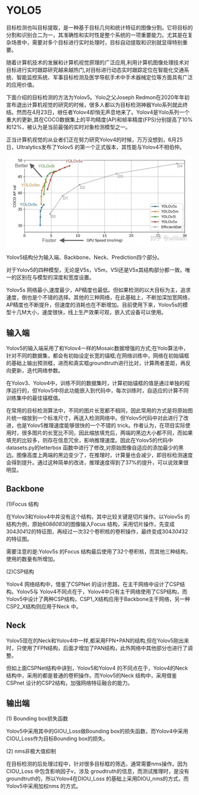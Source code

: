# YOLO5

目标检测也叫目标提取，是一种基于目标几何和统计特征的图像分割。它将目标的分割和识别合二为一，其准确性和实时性是整个系统的一项重要能力。尤其是在复杂场景中，需要对多个目标进行实时处理时，目标自动提取和识别就显得特别重要。

随着计算机技术的发展和计算机视觉原理的广泛应用,利用计算机图像处理技术对目标进行实时跟踪研究越来越热门,对目标进行动态实时跟踪定位在智能化交通系统、智能监控系统、军事目标检测及医学导航手术中手术器械定位等方面具有广泛的应用价值。

下面介绍的目标检测的方法为Yolov5。Yolo之父Joseph Redmon在2020年年初宣布退出计算机视觉的研究的时候，很多人都以为目标检测神器Yolo系列就此终结。然而在4月23日，继任者Yolov4却悄无声息地来了。Yolov4是Yolo系列一个重大的更新,其在COCO数据集上的平均精度(AP)和帧率精度(FPS)分别提高了10%和12%，被认为是当前最强的实时对象检测模型之一。

正当计算机视觉的从业者们正在努力研究Yolov4的时候，万万没想到，6月25日，Ultralytics发布了Yolov5 的第一个正式版本，其性能与Yolov4不相伯仲。



<img src="images\yolo.png" style="zoom:80%;" />

Yolov5结构分为输入端、Backbone、Neck、Prediction四个部分。

对于Yolov5的四种模型，无论是V5s，V5m，V5l还是V5x其结构部分都一致。唯一的区别在与模型的深度和宽度设置。

Yolov5s 网络最小,速度最少，AP精度也最低。但如果检测的以大目标为主，追求速度，倒也是个不错的选择。其他的三种网络，在此基础上，不断加深加宽网络，AP精度也不断提升，但速度的消耗也在不断增加。目前使用下来，Yolov5s的模型十几M大小，速度很快，线上生产效果可观，嵌入式设备可以使用。

 

## 输入端

Yolov5的输入端采用了和Yolov4一样的Mosaic数据增强的方式;在Yolo算法中，针对不同的数据集，都会有初始设定长宽的锚框;在网络训练中，网络在初始锚框的基础上输出预测框，进而和真实框groundtruth进行比对，计算两者差距，再反向更新，迭代网络参数。

在Yolov3、Yolov4中，训练不同的数据集时，计算初始锚框的值是通过单独的程序运行的，但Yolov5中将此功能嵌入到代码中，每次训练时，自适应的计算不同训练集中的最佳锚框值。

在常用的目标检测算法中，不同的图片长宽都不相同，因此常用的方式是将原始图片统一缩放到一个标准尺寸，再送入检测网络中。但Yolov5代码中对此进行了改进，也是Yolov5推理速度能够很快的一个不错的 trick。作者认为，在项目实际使用时，很多图片的长宽比不同，因此缩放填充后，两端的黑边大小都不同，而如果填充的比较多，则存在信息冗余，影响推理速度。因此在Yolov5的代码中datasets.py的letterbox 函数中进行了修改,对原始图像自适应的添加最少的黑边。图像高度上两端的黑边变少了，在推理时，计算量也会减少，即目标检测速度会得到提升。通过这种简单的改进，推理速度得到了37%的提升，可以说效果很明显。

 

## Backbone

(1)Focus 结构

在Yolov3和Yolov4中并没有这个结构，其中比较关键是切片操作。以Yolov5s 的结构为例，原始608*608*3的图像输入Focus 结构，采用切片操作，先变成304*304*12的特征图，再经过一次32个卷积核的卷积操作，最终变成304*304*32的特征图。

需要注意的是:Yolov5s 的Focus 结构最后使用了32个卷积核，而其他三种结构，使用的数量有所增加。

(2)CSP结构

Yolov4 网络结构中，借鉴了CSPNet 的设计思路，在主干网络中设计了CSP结构。Yolov5与 Yolov4不同点在于，Yolov4中只有主干网络使用了CSP结构，而Yolov5中设计了两种CSP结构，CSP1_X结构应用于Backbone主干网络，另一种CSP2_X结构则应用于Neck 中。

 

## Neck

Yolov5现在的Neck和Yolov4中一样,都采用FPN+PAN的结构,但在Yolov5刚出来时，只使用了FPN结构，后面才增加了PAN结构，此外网络中其他部分也进行了调整。

但如上面CSPNet结构中讲到，Yolov5和Yolov4 的不同点在于，Yolov4的Neck 结构中，采用的都是普通的卷积操作。而Yolov5的Neck 结构中，采用借鉴CSPnet 设计的CSP2结构，加强网络特征融合的能力。

 

## 输出端

(1) Bounding box损失函数

Yolov5中采用其中的GIOU_Loss做Bounding box的损失函数，而Yolov4中采用CIOU_Loss作为目标Bounding box的损失。

(2) nms非极大值抑制

在目标检测的后处理过程中，针对很多目标框的筛选，通常需要nms操作。因为CIOU_Loss 中包含影响因子v，涉及 groudtruth的信息，而测试推理时，是没有groundtruth的，所以Yolov4在DIOU_Loss 的基础上采用DIOU_nms的方式，而Yolov5中采用加权nms 的方式。

 